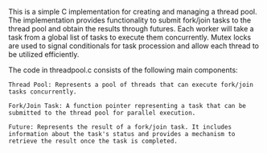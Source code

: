 This is a simple C implementation for creating and managing a thread pool. The implementation provides functionality to submit fork/join tasks to the thread pool and obtain the results through futures. Each worker will take a task from a global list of tasks to execute them concurrently. Mutex locks are used to signal conditionals for task procession and allow each thread to be utilized efficiently.

The code in threadpool.c consists of the following main components:

    Thread Pool: Represents a pool of threads that can execute fork/join tasks concurrently.

    Fork/Join Task: A function pointer representing a task that can be submitted to the thread pool for parallel execution.

    Future: Represents the result of a fork/join task. It includes information about the task's status and provides a mechanism to retrieve the result once the task is completed.

